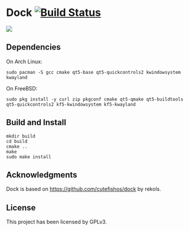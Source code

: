 # Dock [![Build Status](https://api.cirrus-ci.com/github/helloSystem/Dock.svg)](https://cirrus-ci.com/github/helloSystem/Dock)

![](https://user-images.githubusercontent.com/2480569/95664567-6d590200-0b49-11eb-9e3e-2acf51f66fef.png)

## Dependencies

On Arch Linux:

```shell
sudo pacman -S gcc cmake qt5-base qt5-quickcontrols2 kwindowsystem kwayland
```

On FreeBSD:

```
sudo pkg install -y curl zip pkgconf cmake qt5-qmake qt5-buildtools qt5-quickcontrols2 kf5-kwindowsystem kf5-kwayland
```


## Build and Install

```
mkdir build
cd build
cmake ..
make
sudo make install
```

## Acknowledgments

Dock is based on https://github.com/cutefishos/dock by rekols.

## License

This project has been licensed by GPLv3.
